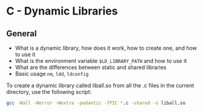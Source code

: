 # C - Dynamic Libraries

## General
<ul>
<li>What is a dynamic library, how does it work, how to create one, and how to use it</li>
<li>What is the environment variable <code>$LD_LIBRARY_PATH</code> and how to use it</li>
<li>What are the differences between static and shared libraries</li>
<li>Basic usage <code>nm</code>, <code>ldd</code>, <code>ldconfig</code></li>
</ul>

To create a dynamic library called liball.so from all the .c files in the current directory, use the following script:
```bash
gcc -Wall -Werror -Wextra -pedantic -fPIC *.c -shared -o liball.so
```
